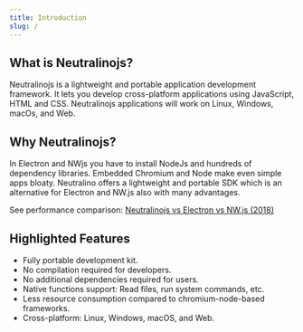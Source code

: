 ```yaml
---
title: Introduction
slug: /
---
```


## What is Neutralinojs?

Neutralinojs is a lightweight and portable application development framework. It lets you develop cross-platform applications using JavaScript, HTML and CSS. Neutralinojs applications will work on Linux, Windows, macOs, and Web.

## Why Neutralinojs?

In Electron and NWjs you have to install NodeJs and hundreds of dependency libraries. Embedded Chromium and Node make even simple apps bloaty. Neutralino offers a lightweight and portable SDK which is an alternative for Electron and NW.js also with many advantages.

See performance comparison: [Neutralinojs vs Electron vs NW.js (2018)](https://github.com/neutralinojs/evaluation)

## Highlighted Features

- Fully portable development kit.
- No compilation required for developers.
- No additional dependencies required for users.
- Native functions support: Read files, run system commands, etc.
- Less resource consumption compared to chromium-node-based frameworks.
- Cross-platform: Linux, Windows, macOS, and Web.
